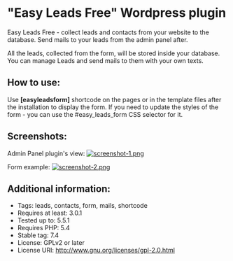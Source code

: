 # "Easy Leads Free" Wordpress plugin
Easy Leads Free - collect leads and contacts from your website to the database. Send mails to your leads from the admin panel after.

All the leads, collected from the form, will be stored inside your database. You can manage Leads and send mails to them with your own texts.


## How to use:
Use **[easyleadsform]** shortcode on the pages or in the template files after the installation to display the form. If you need to update the styles of the form - you can use the #easy_leads_form CSS selector for it.

## Screenshots:
Admin Panel plugin's view:
[![screenshot-1.png](https://i.postimg.cc/W11V79Yz/screenshot-1.png)](https://postimg.cc/LnwG9VpF)

Form example:
[![screenshot-2.png](https://i.postimg.cc/kX5Y1kC0/screenshot-2.png)](https://postimg.cc/5jZmjK6g)

## Additional information:
* Tags: leads, contacts, form, mails, shortcode
* Requires at least: 3.0.1
* Tested up to: 5.5.1
* Requires PHP: 5.4
* Stable tag: 7.4
* License: GPLv2 or later
* License URI: http://www.gnu.org/licenses/gpl-2.0.html